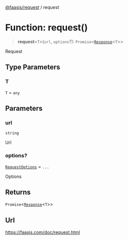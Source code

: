 [@faasjs/request](../README.md) / request

# Function: request()

> **request**\<`T`\>(`url`, `options`?): `Promise`\<[`Response`](../type-aliases/Response.md)\<`T`\>\>

Request

## Type Parameters

### T

`T` = `any`

## Parameters

### url

`string`

Url

### options?

[`RequestOptions`](../type-aliases/RequestOptions.md) = `...`

Options

## Returns

`Promise`\<[`Response`](../type-aliases/Response.md)\<`T`\>\>

## Url

https://faasjs.com/doc/request.html
